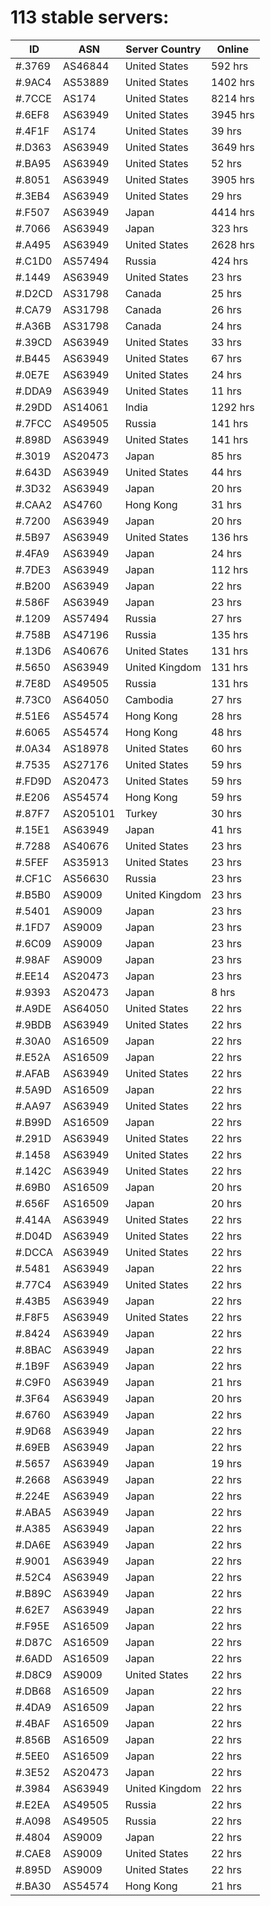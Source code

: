 # 113 stable servers:

| ID | ASN | Server Country | Online |
| ------ | ------ | ------ | ------ |
| #.3769 | AS46844 | United States | 592 hrs |
| #.9AC4 | AS53889 | United States | 1402 hrs |
| #.7CCE | AS174 | United States | 8214 hrs |
| #.6EF8 | AS63949 | United States | 3945 hrs |
| #.4F1F | AS174 | United States | 39 hrs |
| #.D363 | AS63949 | United States | 3649 hrs |
| #.BA95 | AS63949 | United States | 52 hrs |
| #.8051 | AS63949 | United States | 3905 hrs |
| #.3EB4 | AS63949 | United States | 29 hrs |
| #.F507 | AS63949 | Japan | 4414 hrs |
| #.7066 | AS63949 | Japan | 323 hrs |
| #.A495 | AS63949 | United States | 2628 hrs |
| #.C1D0 | AS57494 | Russia | 424 hrs |
| #.1449 | AS63949 | United States | 23 hrs |
| #.D2CD | AS31798 | Canada | 25 hrs |
| #.CA79 | AS31798 | Canada | 26 hrs |
| #.A36B | AS31798 | Canada | 24 hrs |
| #.39CD | AS63949 | United States | 33 hrs |
| #.B445 | AS63949 | United States | 67 hrs |
| #.0E7E | AS63949 | United States | 24 hrs |
| #.DDA9 | AS63949 | United States | 11 hrs |
| #.29DD | AS14061 | India | 1292 hrs |
| #.7FCC | AS49505 | Russia | 141 hrs |
| #.898D | AS63949 | United States | 141 hrs |
| #.3019 | AS20473 | Japan | 85 hrs |
| #.643D | AS63949 | United States | 44 hrs |
| #.3D32 | AS63949 | Japan | 20 hrs |
| #.CAA2 | AS4760 | Hong Kong | 31 hrs |
| #.7200 | AS63949 | Japan | 20 hrs |
| #.5B97 | AS63949 | United States | 136 hrs |
| #.4FA9 | AS63949 | Japan | 24 hrs |
| #.7DE3 | AS63949 | Japan | 112 hrs |
| #.B200 | AS63949 | Japan | 22 hrs |
| #.586F | AS63949 | Japan | 23 hrs |
| #.1209 | AS57494 | Russia | 27 hrs |
| #.758B | AS47196 | Russia | 135 hrs |
| #.13D6 | AS40676 | United States | 131 hrs |
| #.5650 | AS63949 | United Kingdom | 131 hrs |
| #.7E8D | AS49505 | Russia | 131 hrs |
| #.73C0 | AS64050 | Cambodia | 27 hrs |
| #.51E6 | AS54574 | Hong Kong | 28 hrs |
| #.6065 | AS54574 | Hong Kong | 48 hrs |
| #.0A34 | AS18978 | United States | 60 hrs |
| #.7535 | AS27176 | United States | 59 hrs |
| #.FD9D | AS20473 | United States | 59 hrs |
| #.E206 | AS54574 | Hong Kong | 59 hrs |
| #.87F7 | AS205101 | Turkey | 30 hrs |
| #.15E1 | AS63949 | Japan | 41 hrs |
| #.7288 | AS40676 | United States | 23 hrs |
| #.5FEF | AS35913 | United States | 23 hrs |
| #.CF1C | AS56630 | Russia | 23 hrs |
| #.B5B0 | AS9009 | United Kingdom | 23 hrs |
| #.5401 | AS9009 | Japan | 23 hrs |
| #.1FD7 | AS9009 | Japan | 23 hrs |
| #.6C09 | AS9009 | Japan | 23 hrs |
| #.98AF | AS9009 | Japan | 23 hrs |
| #.EE14 | AS20473 | Japan | 23 hrs |
| #.9393 | AS20473 | Japan | 8 hrs |
| #.A9DE | AS64050 | United States | 22 hrs |
| #.9BDB | AS63949 | United States | 22 hrs |
| #.30A0 | AS16509 | Japan | 22 hrs |
| #.E52A | AS16509 | Japan | 22 hrs |
| #.AFAB | AS63949 | United States | 22 hrs |
| #.5A9D | AS16509 | Japan | 22 hrs |
| #.AA97 | AS63949 | United States | 22 hrs |
| #.B99D | AS16509 | Japan | 22 hrs |
| #.291D | AS63949 | United States | 22 hrs |
| #.1458 | AS63949 | United States | 22 hrs |
| #.142C | AS63949 | United States | 22 hrs |
| #.69B0 | AS16509 | Japan | 20 hrs |
| #.656F | AS16509 | Japan | 20 hrs |
| #.414A | AS63949 | United States | 22 hrs |
| #.D04D | AS63949 | United States | 22 hrs |
| #.DCCA | AS63949 | United States | 22 hrs |
| #.5481 | AS63949 | Japan | 22 hrs |
| #.77C4 | AS63949 | United States | 22 hrs |
| #.43B5 | AS63949 | Japan | 22 hrs |
| #.F8F5 | AS63949 | United States | 22 hrs |
| #.8424 | AS63949 | Japan | 22 hrs |
| #.8BAC | AS63949 | Japan | 22 hrs |
| #.1B9F | AS63949 | Japan | 22 hrs |
| #.C9F0 | AS63949 | Japan | 21 hrs |
| #.3F64 | AS63949 | Japan | 20 hrs |
| #.6760 | AS63949 | Japan | 22 hrs |
| #.9D68 | AS63949 | Japan | 22 hrs |
| #.69EB | AS63949 | Japan | 22 hrs |
| #.5657 | AS63949 | Japan | 19 hrs |
| #.2668 | AS63949 | Japan | 22 hrs |
| #.224E | AS63949 | Japan | 22 hrs |
| #.ABA5 | AS63949 | Japan | 22 hrs |
| #.A385 | AS63949 | Japan | 22 hrs |
| #.DA6E | AS63949 | Japan | 22 hrs |
| #.9001 | AS63949 | Japan | 22 hrs |
| #.52C4 | AS63949 | Japan | 22 hrs |
| #.B89C | AS63949 | Japan | 22 hrs |
| #.62E7 | AS63949 | Japan | 22 hrs |
| #.F95E | AS16509 | Japan | 22 hrs |
| #.D87C | AS16509 | Japan | 22 hrs |
| #.6ADD | AS16509 | Japan | 22 hrs |
| #.D8C9 | AS9009 | United States | 22 hrs |
| #.DB68 | AS16509 | Japan | 22 hrs |
| #.4DA9 | AS16509 | Japan | 22 hrs |
| #.4BAF | AS16509 | Japan | 22 hrs |
| #.856B | AS16509 | Japan | 22 hrs |
| #.5EE0 | AS16509 | Japan | 22 hrs |
| #.3E52 | AS20473 | Japan | 22 hrs |
| #.3984 | AS63949 | United Kingdom | 22 hrs |
| #.E2EA | AS49505 | Russia | 22 hrs |
| #.A098 | AS49505 | Russia | 22 hrs |
| #.4804 | AS9009 | Japan | 22 hrs |
| #.CAE8 | AS9009 | United States | 22 hrs |
| #.895D | AS9009 | United States | 22 hrs |
| #.BA30 | AS54574 | Hong Kong | 21 hrs |

